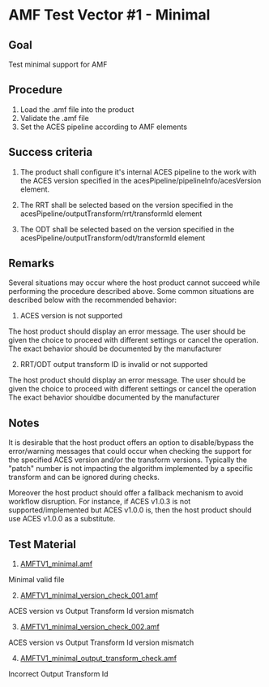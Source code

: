 # AMF Test Vector #1 - Minimal

## Goal

Test minimal support for AMF

## Procedure

1. Load the .amf file into the product
2. Validate the .amf file
3. Set the ACES pipeline according to AMF elements

## Success criteria

1. The product shall configure it's internal ACES pipeline to the work with the ACES version specified in the acesPipeline/pipelineInfo/acesVersion element.

2. The RRT shall be selected based on the version specified in the acesPipeline/outputTransform/rrt/transformId element

3. The ODT shall be selected based on the version specified in the acesPipeline/outputTransform/odt/transformId element

## Remarks

Several situations may occur where the host product cannot succeed while performing the procedure described above. Some common situations are described below with the recommended behavior:

1. ACES version is not supported

The host product should display an error message. The user should be given the choice to proceed with different settings or cancel the operation. The exact behavior should be documented by the manufacturer

2. RRT/ODT output transform ID is invalid or not supported

The host product should display an error message. The user should be given the choice to proceed with different settings or cancel the operation The exact behavior shouldbe documented by the manufacturer

## Notes

It is desirable that the host product offers an option to disable/bypass the error/warning messages that could occur when checking the support for the specified ACES version and/or the transform versions. Typically the "patch" number is not impacting the algorithm implemented by a specific transform and can be ignored during checks.

Moreover the host product should offer a fallback mechanism to avoid workflow disruption. For instance, if ACES v1.0.3 is not supported/implemented but ACES v1.0.0 is, then the host product should use ACES v1.0.0 as a substitute.

## Test Material

1. [AMFTV1_minimal.amf](AMFTV1_minimal.amf)

Minimal valid file

2. [AMFTV1_minimal_version_check_001.amf](AMFTV1_minimal_version_check_001.amf)

ACES version vs Output Transform Id version mismatch

3. [AMFTV1_minimal_version_check_002.amf](AMFTV1_minimal_version_check_002.amf)

ACES version vs Output Transform Id version mismatch

4.  [AMFTV1_minimal_output_transform_check.amf](AMFTV1_minimal_output_transform_check.amf)

Incorrect Output Transform Id
